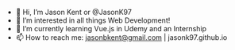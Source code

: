 - 👋 Hi, I’m Jason Kent or @JasonK97
- 👀 I’m interested in all things Web Development!
- 🌱 I’m currently learning Vue.js in Udemy and an Internship
- 📫 How to reach me: jasonbkent@gmail.com | jasonk97.github.io
